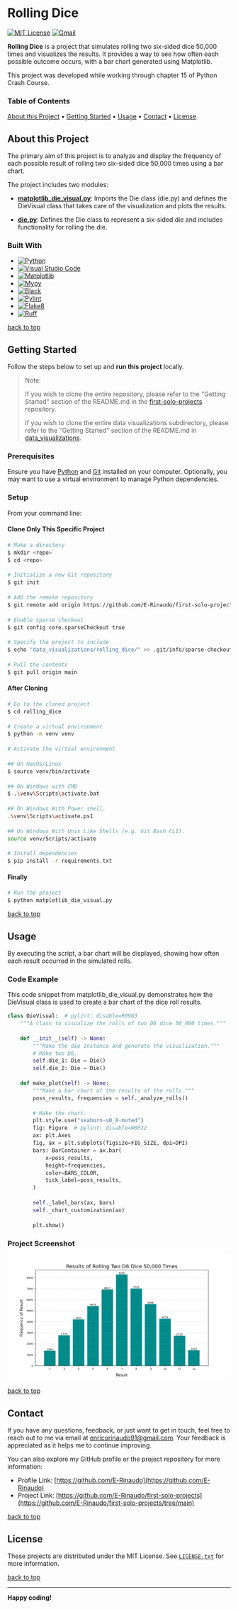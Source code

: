 # Rolling Dice

[![MIT License][license-shield]][license-url]
[![Gmail][Gmail-shield]][Gmail-url]

**Rolling Dice** is a project that simulates rolling two six-sided dice 50,000 times and visualizes the results. It provides a way to see how often each possible outcome occurs, with a bar chart generated using Matplotlib.

This project was developed while working through chapter 15 of Python Crash Course.

<!-- markdownlint-disable MD001 -->
### Table of Contents

[About this Project](#about-this-project) •
[Getting Started](#getting-started) •
[Usage](#usage) •
[Contact](#contact) •
[License](#license)
<!-- markdownlint-enable MD001 -->

## About this Project

The primary aim of this project is to analyze and display the frequency of each possible result of rolling two six-sided dice 50,000 times using a bar chart.

The project includes two modules:

+ **[matplotlib_die_visual.py][Matplotlib-Die-Visual-url]**:
Imports the Die class (die.py) and defines the DieVisual class that takes care of the visualization and plots the results.

+ **[die.py][Die-url]**:
Defines the Die class to represent a six-sided die and includes functionality for rolling the die.

### Built With

+ [![Python][Python-badge]][Python-url]
+ [![Visual Studio Code][VSCode-badge]][VSCode-url]
+ [![Matplotlib][Matplotlib-badge]][Matplotlib-url]
+ [![Mypy][Mypy-badge]][Mypy-url]
+ [![Black][Black-badge]][Black-url]
+ [![Pylint][Pylint-badge]][Pylint-url]
+ [![Flake8][Flake8-badge]][Flake8-url]
+ [![Ruff][Ruff-badge]][Ruff-url]
  
[back to top](#rolling-dice)

## Getting Started

Follow the steps below to set up and **run this project** locally.

> Note:
>
> If you wish to clone the entire repository, please refer to the "Getting Started" section of the README.md in the [first-solo-projects][First-Solo-Projects-url] repository.
>
> If you wish to clone the entire data visualizations subdirectory, please refer to the "Getting Started" section of the README.md in [data_visualizations][Data-Visualizations-url].
>

### Prerequisites

Ensure you have [Python][Python-download] and [Git][Git-download] installed on your computer.
Optionally, you may want to use a virtual environment to manage Python dependencies.

### Setup

From your command line:

#### Clone Only This Specific Project

```bash
# Make a directory
$ mkdir <repo>
$ cd <repo>

# Initialize a new Git repository
$ git init

# Add the remote repository
$ git remote add origin https://github.com/E-Rinaudo/first-solo-projects.git

# Enable sparse checkout
$ git config core.sparseCheckout true

# Specify the project to include
$ echo "data_visualizations/rolling_dice/" >> .git/info/sparse-checkout

# Pull the contents
$ git pull origin main
```

#### After Cloning

```bash
# Go to the cloned project
$ cd rolling_dice

# Create a virtual environment
$ python -m venv venv

# Activate the virtual environment

## On macOS/Linux
$ source venv/bin/activate

## On Windows with CMD
$ .\venv\Scripts\activate.bat

## On Windows With Power shell.
.\venv\Scripts\activate.ps1

## On Windows With Unix Like Shells (e.g. Git Bash CLI).
source venv/Scripts/activate

# Install dependencies
$ pip install -r requirements.txt
```

#### Finally

```bash
# Run the project
$ python matplotlib_die_visual.py
```

[back to top](#rolling-dice)

## Usage

By executing the script, a bar chart will be displayed, showing how often each result occurred in the simulated rolls.

### Code Example

This code snippet from matplotlib_die_visual.py demonstrates how the DieVisual class is used to create a bar chart of the dice roll results.

```py
class DieVisual:  # pylint: disable=R0903
    """A class to visualize the rolls of two D6 dice 50_000 times."""

    def __init__(self) -> None:
        """Make the die instance and generate the visualization."""
        # Make two D6.
        self.die_1: Die = Die()
        self.die_2: Die = Die()

    def make_plot(self) -> None:
        """Make a bar chart of the results of the rolls."""
        poss_results, frequencies = self._analyze_rolls()

        # Make the chart.
        plt.style.use("seaborn-v0_8-muted")
        fig: Figure  # pylint: disable=W0612
        ax: plt.Axes
        fig, ax = plt.subplots(figsize=FIG_SIZE, dpi=DPI)
        bars: BarContainer = ax.bar(
            x=poss_results,
            height=frequencies,
            color=BARS_COLOR,
            tick_label=poss_results,
        )

        self._label_bars(ax, bars)
        self._chart_customization(ax)

        plt.show()
```

### Project Screenshot

![Rolling Dice Screenshot][Screenshot-url]

[back to top](#rolling-dice)

## Contact

If you have any questions, feedback, or just want to get in touch, feel free to reach out to me via email at <enricorinaudo91@gmail.com>.
Your feedback is appreciated as it helps me to continue improving.

You can also explore my GitHub profile or the project repository for more information:

+ Profile Link: [https://github.com/E-Rinaudo](https://github.com/E-Rinaudo)
+ Project Link: [https://github.com/E-Rinaudo/first-solo-projects](https://github.com/E-Rinaudo/first-solo-projects/tree/main)

[back to top](#rolling-dice)

## License

These projects are distributed under the MIT License. See [`LICENSE.txt`][license-url] for more information.

[back to top](#rolling-dice)

---

**Happy coding!**

<!-- SHIELDS -->
[license-shield]: https://img.shields.io/github/license/E-Rinaudo/first-solo-projects.svg?style=flat
[license-url]: https://github.com/E-Rinaudo/first-solo-projects/blob/main/LICENSE.txt
[Gmail-shield]: https://img.shields.io/badge/Gmail-D14836?style=flat&logo=gmail&logoColor=white
[Gmail-url]: mailto:enricorinaudo91@gmail.com

<!-- BADGES -->
[Python-badge]: https://img.shields.io/badge/python-3670A0?logo=python&logoColor=ffdd54&style=flat
[Python-url]: https://docs.python.org/3/
[VSCode-badge]: https://img.shields.io/badge/Visual%20Studio%20Code-007ACC?logo=visualstudiocode&logoColor=fff&style=flat
[VSCode-url]: https://code.visualstudio.com/docs
[Matplotlib-badge]: https://img.shields.io/badge/Matplotlib-%23FF7F0E?style=flat&logo=matplotlib&logoColor=white
[Matplotlib-url]: https://matplotlib.org/stable/users/index.html
[Mypy-badge]: https://img.shields.io/badge/mypy-checked-blue?style=flat
[Mypy-url]: https://mypy.readthedocs.io/
[Black-badge]: https://img.shields.io/badge/code%20style-black-000000.svg
[Black-url]: https://black.readthedocs.io/en/stable/
[Pylint-badge]: https://img.shields.io/badge/linting-pylint-yellowgreen?style=flat
[Pylint-url]: https://pylint.readthedocs.io/
[Ruff-badge]: https://img.shields.io/endpoint?url=https://raw.githubusercontent.com/astral-sh/ruff/main/assets/badge/v2.json
[Ruff-url]: https://docs.astral.sh/ruff/tutorial/
[Flake8-badge]: https://img.shields.io/badge/linting-flake8-blue?style=flat
[Flake8-url]: https://flake8.pycqa.org/en/latest/

<!-- PROJECTS LINKS -->
[Matplotlib-Die-Visual-url]: https://github.com/E-Rinaudo/first-solo-projects/blob/main/data_visualizations/rolling_dice/matplotlib_die_visual.py
[Die-url]: https://github.com/E-Rinaudo/first-solo-projects/blob/main/data_visualizations/rolling_dice/die.py
[Data-Visualizations-url]: https://github.com/E-Rinaudo/first-solo-projects/tree/main/data_visualizations

<!-- SCREENSHOT -->
[Screenshot-url]: screenshot/rolling_dice.png

<!-- MAIN README -->
[First-Solo-Projects-url]: https://github.com/E-Rinaudo/first-solo-projects/blob/main/README.md

<!-- PREREQUISITES LINKS -->
[Python-download]: https://www.python.org/downloads/
[Git-download]: https://git-scm.com
